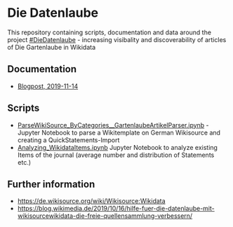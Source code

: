 # Die Datenlaube

This repository containing scripts, documentation and data around the project [#DieDatenlaube](https://twitter.com/search?q=%23DieDatenlaube&src=typed_query) - increasing visibality and discoverability of articles of Die Gartenlaube in Wikidata

## Documentation
* [Blogpost, 2019-11-14](https://diedatenlaube.github.io/DieDatenlaube/blogpost.html)

## Scripts

* [ParseWikiSource_ByCategories__GartenlaubeArtikelParser.ipynb](ParseWikiSource_ByCategories__GartenlaubeArtikelParser.ipynb) - Jupyter Notebook to parse a Wikitemplate on German Wikisource and creating a QuickStatements-Import
* [Analyzing_WikidataItems.ipynb](Analyzing_WikidataItems.ipynb) Jupyter Notebook to analyze existing Items of the journal (average number and distribution of Statements etc.)

## Further information
* https://de.wikisource.org/wiki/Wikisource:Wikidata 
* https://blog.wikimedia.de/2019/10/16/hilfe-fuer-die-datenlaube-mit-wikisourcewikidata-die-freie-quellensammlung-verbessern/

